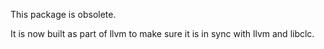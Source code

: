 This package is obsolete.

It is now built as part of llvm to make sure it is in sync
with llvm and libclc.
